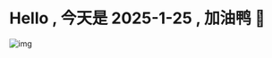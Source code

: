 
# Hello , 今天是 2025-1-25 , 加油鸭 🤭

![img](https://v1.jinrishici.com/all.svg?font-size=18&spacing=4)

